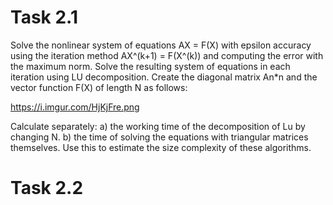 # Task 2.1

Solve the nonlinear system of equations AX = F(X) with epsilon accuracy using the iteration method AX^(k+1) = F(X^(k)) and computing the error with the maximum norm. Solve the resulting system of equations in each iteration using LU decomposition. Create the diagonal matrix An\*n and the vector function F(X) of length N as follows:

https://i.imgur.com/HjKjFre.png

Calculate separately: a) the working time of the decomposition of Lu by changing N. b) the time of solving the equations with triangular matrices themselves. Use this to estimate the size complexity of these algorithms.

# Task 2.2
